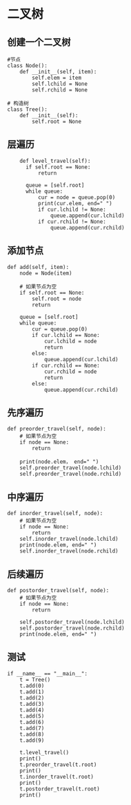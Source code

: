# 二叉树

## 创建一个二叉树

    #节点
    class Node():
        def __init__(self, item):
            self.elem = item
            self.lchild = None
            self.rchild = None
        
    # 构造树
    class Tree():
        def __init__(self):
            self.root = None
        
##  层遍历

        def level_travel(self):
          if self.root == None:
              return 

          queue = [self.root]
          while queue:
              cur = node = queue.pop(0)
              print(cur.elem, end=" ")
              if cur.lchild != None:
                  queue.append(cur.lchild)
              if cur.rchild != None:
                  queue.append(cur.rchild)


## 添加节点

    def add(self, item):
        node = Node(item)

        # 如果节点为空
        if self.root == None:
            self.root = node
            return

        queue = [self.root]
        while queue:
            cur = queue.pop(0)
            if cur.lchild == None:
                cur.lchild = node
                return 
            else:
                queue.append(cur.lchild)
            if cur.rchild == None:
                cur.rchild = node
                return 
            else:
                queue.append(cur.rchild)


## 先序遍历
    def preorder_travel(self, node):
        # 如果节点为空
        if node == None:
            return

        print(node.elem， end=" ")
        self.preorder_travel(node.lchild)
        self.preorder_travel(node.rchild)
        
        
## 中序遍历
    def inorder_travel(self, node):
        # 如果节点为空
        if node == None:
            return
        self.inorder_travel(node.lchild)
        print(node.elem, end=" ")
        self.inorder_travel(node.rchild)


## 后续遍历
    def postorder_travel(self, node):
        # 如果节点为空
        if node == None:
            return

        self.postorder_travel(node.lchild)
        self.postorder_travel(node.rchild)
        print(node.elem, end=" ")
        

## 测试
    if __name__ == "__main__":
        t = Tree()
        t.add(0)
        t.add(1)
        t.add(2)
        t.add(3)
        t.add(4)
        t.add(5)
        t.add(6)
        t.add(7)
        t.add(8)
        t.add(9)

        t.level_travel()
        print()
        t.preorder_travel(t.root)
        print()
        t.inorder_travel(t.root)
        print()
        t.postorder_travel(t.root)
        print()



  
